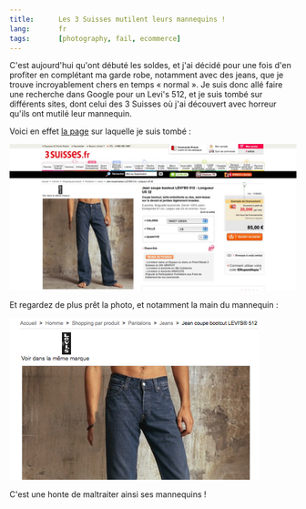 ```yaml
---
title:      Les 3 Suisses mutilent leurs mannequins !
lang:       fr
tags:       [photography, fail, ecommerce]
---
```


C'est aujourd'hui qu'ont débuté les soldes, et j'ai décidé pour une fois d'en profiter en complétant ma garde robe, notamment avec des jeans, que je trouve incroyablement chers en temps « normal ». Je suis donc allé faire une recherche dans Google pour un Levi's 512, et je suis tombé sur différents sites, dont celui des 3 Suisses où j'ai découvert avec horreur qu'ils ont mutilé leur mannequin.

Voici en effet [la page](http://www.3suisses.fr/FrontOfficePortail/catalogue_fra/homme/shopping-par-produit/pantalons/jeans/jean-coupe-bootcut-levis-512-longueur-us-32/11008-jean-coupe-bootcut-levis-512-longueur-us-32.html) sur laquelle je suis tombé :

![](3Suisses_-_Jean_Levis_512.jpg "Un Jean Levi's 512 sur le site des 3 Suisses")

Et regardez de plus prêt la photo, et notamment la main du mannequin :

![](3Suisses_-_Jean_Levis_512_-_zoom.png)

C'est une honte de maltraiter ainsi ses mannequins !
